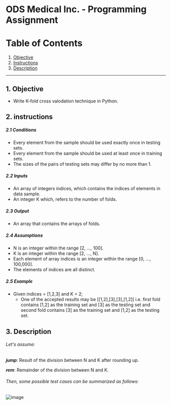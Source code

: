 # ODS Medical Inc. - Programming Assignment

# Table of Contents
1. [Objective](#objective)
2. [Instructions](#instructions)
4. [Description](#description)

-------------------------------------------------------------------------------------------
## 1. Objective
- Write K-fold cross valodation technique in Python.


## 2. instructions

##### 2.1 Conditions
- Every element from the sample should be used exactly once in testing sets.
- Every element from the sample should be used at least once in training sets.
- The sizes of the pairs of testing sets may differ by no more than 1.

##### 2.2 Inputs
- An array of integers indices, which contains the indices of elements in data sample.
- An integer K which, refers to the number of folds.

##### 2.3 Output
- An array that contains the arrays of folds.

##### 2.4 Assumptions
- N is an integer within the range [2, ..., 100].
- K is an integer within the range [2, ..., N].
- Each element of array indices is an integer within the range [0, ..., 100,000].
- The elements of indices are all distinct.

##### 2.5 Example
- Given indices = [1,2,3] and K = 2;
    - One of the accepted results may be [[1,2],[3],[3],[1,2]]
i.e. first fold contains [1,2] as the training set and [3] as the testing set and second fold contains [3] as the training set and [1,2] as the testing set.

## 3. Description

###### Let's assume:

_**jump**_: Result of the division between N and K after rounding up.

_**rem**_: Remainder of the division between N and K.

###### Then, some possible test cases can be summarized as follows:

![image](https://user-images.githubusercontent.com/59096353/134703667-fb03cfbc-fbe2-4a32-a435-dc438774d4fa.png)




